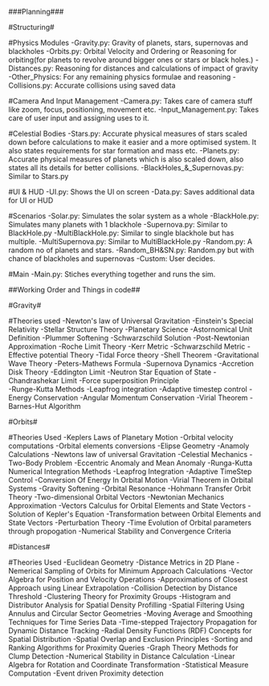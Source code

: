 ###Planning###

#Structuring#

#Physics Modules
-Gravity.py: Gravity of planets, stars, supernovas and blackholes
-Orbits.py: Orbital Velocity and Ordering or Reasoning for orbiting(for planets to revolve around bigger ones or stars or black holes.)
-Distances.py: Reasoning for distances and calculations of impact of gravity
-Other_Physics: For any remaining physics formulae and reasoning
-Collisions.py: Accurate collisions using saved data

#Camera And Input Management
-Camera.py: Takes care of camera stuff like zoom, focus, positioning, movement etc.
-Input_Management.py: Takes care of user input and assigning uses to it.

#Celestial Bodies
-Stars.py: Accurate physical measures of stars scaled down before calculations to make it easier and a more optimised system. It also states requirements for star formation and mass etc.
-Planets.py: Accurate physical measures of planets which is also scaled down, also states all its details for better collisions.
-BlackHoles_&_Supernovas.py: Similar to Stars.py

#UI & HUD
-UI.py: Shows the UI on screen
-Data.py: Saves additional data for UI or HUD

#Scenarios
-Solar.py: Simulates the solar system as a whole
-BlackHole.py: Simulates many planets with 1 blackhole
-Supernova.py: Similar to BlackHole.py
-MultiBlackHole.py: Similar to single blackhole but has multiple.
-MultiSupernova.py: Similar to MultiBlackHole.py
-Random.py: A random no of planets and stars.
-Random_BH&SN.py: Random.py but with chance of blackholes and supernovas
-Custom: User decides.

#Main
-Main.py: Stiches everything together and runs the sim.

##Working Order and Things in code##

#Gravity#

#Theories used
-Newton's law of Universal Gravitation
-Einstein's Special Relativity
-Stellar Structure Theory
-Planetary Science
-Astornomical Unit Definition
-Plummer Softening
-Schwarzschild Solution
-Post-Newtonian Approximation
-Roche Limit Theory
-Kerr Metric
-Schwarzschild Metric
-Effective potential Theory
-Tidal Force theory
-Shell Theorem
-Gravitational Wave Theory
-Peters-Mathews Formula
-Supernova Dynamics
-Accretion Disk Theory
-Eddington Limit
-Neutron Star Equation of State
-Chandrashekar Limit
-Force superposition Principle\
-Runge-Kutta Methods
-Leapfrog integration
-Adaptive timestep control
-Energy Conservation
-Angular Momentum Conservation
-Virial Theorem
-Barnes-Hut Algorithm

#Orbits#

#Theories Used
-Keplers Laws of Planetary Motion
-Orbital velocity computations
-Orbital elements conversions
-Elipse Geometry
-Anamoly Calculations
-Newtons law of universal Gravitation
-Celestial Mechanics
-Two-Body Problem
-Eccentric Anomaly and Mean Anomaly
-Runga-Kutta Numerical Integration Methods
-Leapfrog Integration
-Adaptive TimeStep Control
-Conversion Of Energy In Orbital Motion
-Virial Theorem in Orbital Systems
-Gravity Softening
-Orbital Resonance
-Hohmann Transfer Orbit Theory
-Two-dimensional Orbital Vectors
-Newtonian Mechanics Approximation
-Vectors Calculus for Orbital Elements and State Vectors
-Solution of Kepler's Equation
-Transformation between Orbital Elements and State Vectors
-Perturbation Theory
-Time Evolution of Orbital parameters through propogation
-Numerical Stability and Convergence Criteria

#Distances#

#Theories Used
-Euclidean Geometry
-Distance Metrics in 2D Plane
-Nemerical Sampling of Orbits for Minimum Approach Calculations
-Vector Algebra for Position and Velocity Operations
-Approximations of Closest Approach using Linear Extrapolation
-Collision Detection by Distance Threshold
-Clustering Theory for Proximity Groups
-Histogram and Distributor Analysis for Spatial Density Profilling
-Spatial Filtering Using Annulus and Circular Sector Geometries
-Moving Average and Smoothing Techniques for Time Series Data
-Time-stepped Trajectory Propagation for Dynamic Distance Tracking
-Radial Density Functions (RDF) Concepts for Spatial Distribution
-Spatial Overlap and Exclusion Principles
-Sorting and Ranking Algorithms for Proximity Queries
-Graph Theory Methods for Clump Detection
-Numerical Stability in Distance Calculation
-Linear Algebra for Rotation and Coordinate Transformation
-Statistical Measure Computation
-Event driven Proximity detection